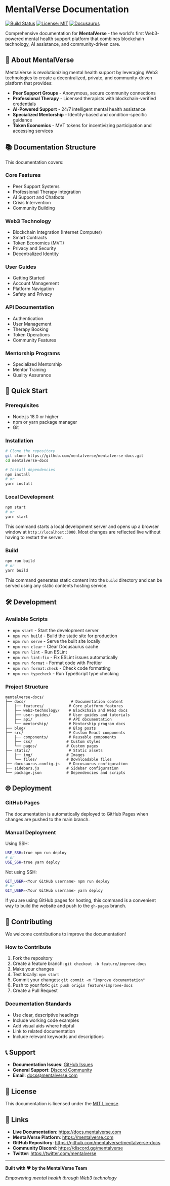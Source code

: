 # MentalVerse Documentation

[![Build Status](https://github.com/mentalverse/mentalverse-docs/workflows/Deploy/badge.svg)](https://github.com/mentalverse/mentalverse-docs/actions)
[![License: MIT](https://img.shields.io/badge/License-MIT-yellow.svg)](https://opensource.org/licenses/MIT)
[![Docusaurus](https://img.shields.io/badge/Built%20with-Docusaurus-blue)](https://docusaurus.io/)

Comprehensive documentation for **MentalVerse** - the world's first Web3-powered mental health support platform that combines blockchain technology, AI assistance, and community-driven care.

## 🌟 About MentalVerse

MentalVerse is revolutionizing mental health support by leveraging Web3 technologies to create a decentralized, private, and community-driven platform that provides:

- **Peer Support Groups** - Anonymous, secure community connections
- **Professional Therapy** - Licensed therapists with blockchain-verified credentials
- **AI-Powered Support** - 24/7 intelligent mental health assistance
- **Specialized Mentorship** - Identity-based and condition-specific guidance
- **Token Economics** - MVT tokens for incentivizing participation and accessing services

## 📚 Documentation Structure

This documentation covers:

### Core Features
- Peer Support Systems
- Professional Therapy Integration
- AI Support and Chatbots
- Crisis Intervention
- Community Building

### Web3 Technology
- Blockchain Integration (Internet Computer)
- Smart Contracts
- Token Economics (MVT)
- Privacy and Security
- Decentralized Identity

### User Guides
- Getting Started
- Account Management
- Platform Navigation
- Safety and Privacy

### API Documentation
- Authentication
- User Management
- Therapy Booking
- Token Operations
- Community Features

### Mentorship Programs
- Specialized Mentorship
- Mentor Training
- Quality Assurance

## 🚀 Quick Start

### Prerequisites

- Node.js 18.0 or higher
- npm or yarn package manager
- Git

### Installation

```bash
# Clone the repository
git clone https://github.com/mentalverse/mentalverse-docs.git
cd mentalverse-docs

# Install dependencies
npm install
# or
yarn install
```

### Local Development

```bash
npm start
# or
yarn start
```

This command starts a local development server and opens up a browser window at `http://localhost:3000`. Most changes are reflected live without having to restart the server.

### Build

```bash
npm run build
# or
yarn build
```

This command generates static content into the `build` directory and can be served using any static contents hosting service.

## 🛠️ Development

### Available Scripts

- `npm start` - Start the development server
- `npm run build` - Build the static site for production
- `npm run serve` - Serve the built site locally
- `npm run clear` - Clear Docusaurus cache
- `npm run lint` - Run ESLint
- `npm run lint:fix` - Fix ESLint issues automatically
- `npm run format` - Format code with Prettier
- `npm run format:check` - Check code formatting
- `npm run typecheck` - Run TypeScript type checking

### Project Structure

```
mentalverse-docs/
├── docs/                    # Documentation content
│   ├── features/           # Core platform features
│   ├── web3-technology/    # Blockchain and Web3 docs
│   ├── user-guides/        # User guides and tutorials
│   ├── api/                # API documentation
│   └── mentorship/         # Mentorship program docs
├── blog/                   # Blog posts
├── src/                    # Custom React components
│   ├── components/         # Reusable components
│   ├── css/               # Custom styles
│   └── pages/             # Custom pages
├── static/                 # Static assets
│   ├── img/               # Images
│   └── files/             # Downloadable files
├── docusaurus.config.js    # Docusaurus configuration
├── sidebars.js            # Sidebar configuration
└── package.json           # Dependencies and scripts
```

## 🌐 Deployment

### GitHub Pages

The documentation is automatically deployed to GitHub Pages when changes are pushed to the main branch.

### Manual Deployment

Using SSH:

```bash
USE_SSH=true npm run deploy
# or
USE_SSH=true yarn deploy
```

Not using SSH:

```bash
GIT_USER=<Your GitHub username> npm run deploy
# or
GIT_USER=<Your GitHub username> yarn deploy
```

If you are using GitHub pages for hosting, this command is a convenient way to build the website and push to the `gh-pages` branch.

## 🤝 Contributing

We welcome contributions to improve the documentation!

### How to Contribute

1. Fork the repository
2. Create a feature branch: `git checkout -b feature/improve-docs`
3. Make your changes
4. Test locally: `npm start`
5. Commit your changes: `git commit -m "Improve documentation"`
6. Push to your fork: `git push origin feature/improve-docs`
7. Create a Pull Request

### Documentation Standards

- Use clear, descriptive headings
- Include working code examples
- Add visual aids where helpful
- Link to related documentation
- Include relevant keywords and descriptions

## 📞 Support

- **Documentation Issues**: [GitHub Issues](https://github.com/mentalverse/mentalverse-docs/issues)
- **General Support**: [Discord Community](https://discord.gg/mentalverse)
- **Email**: docs@mentalverse.com

## 📄 License

This documentation is licensed under the [MIT License](LICENSE).

## 🔗 Links

- **Live Documentation**: https://docs.mentalverse.com
- **MentalVerse Platform**: https://mentalverse.com
- **GitHub Repository**: https://github.com/mentalverse/mentalverse-docs
- **Community Discord**: https://discord.gg/mentalverse
- **Twitter**: https://twitter.com/mentalverse

---

**Built with ❤️ by the MentalVerse Team**

*Empowering mental health through Web3 technology*

